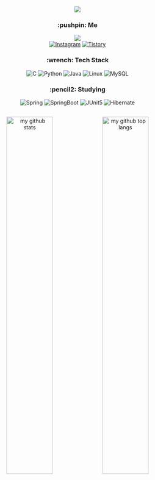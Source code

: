 <div align=center>
<img src="https://capsule-render.vercel.app/api?text=leeggmin&animation=twinkling&fontAlign=75&fontAlignY=29&type=slice&color=auto&height=250&section=header&fontSize=80&fontColor=FFFFFF"/>

<h3 align="center">:pushpin: Me</h3>
<a href="https://hits.seeyoufarm.com"><img src="https://hits.seeyoufarm.com/api/count/incr/badge.svg?url=https%3A%2F%2Fgithub.com%2Fleeggmin&count_bg=%23D8ACFF&title_bg=%23939393&icon=&icon_color=%23E7E7E7&title=hits&edge_flat=true"/></a><br>
<a href="https://www.instagram.com/vlolts/"><img alt="Instagram" src ="https://img.shields.io/badge/Instagram-E4405F.svg?&style=for-the-badge&logo=Instagram&logoColor=white"></a>
<a href="https://leeggmin.tistory.com/"><img alt="Tistory" src ="https://img.shields.io/badge/Tistory-FF5D01.svg?&style=for-the-badge&logoColor=white"></a>

<h3 align="center">:wrench: Tech Stack</h3>
<img alt="C" src ="https://img.shields.io/badge/C-A8B9CC.svg?&style=for-the-badge&logo=C&logoColor=white"/>
<img alt="Python" src ="https://img.shields.io/badge/Python-3766AB.svg?&style=for-the-badge&logo=Python&logoColor=white"/>
<img alt="Java" src ="https://img.shields.io/badge/Java-007396.svg?&style=for-the-badge&logo=Java&logoColor=white"/>
<img alt="Linux" src ="https://img.shields.io/badge/Linux-FCC624.svg?&style=for-the-badge&logo=Linux&logoColor=white"/>
<img alt="MySQL" src ="https://img.shields.io/badge/MySQL-4479A1.svg?&style=for-the-badge&logo=MySQL&logoColor=white"/>
  
<h3 align="center">:pencil2: Studying</h3>
<img alt="Spring" src ="https://img.shields.io/badge/Spring-6DB33F.svg?&style=for-the-badge&logo=Spring&logoColor=white"/>
<img alt="SpringBoot" src ="https://img.shields.io/badge/SpringBoot-6DB33F.svg?&style=for-the-badge&logo=SpringBoot&logoColor=white"/>
<img alt="JUnit5" src ="https://img.shields.io/badge/JUnit5-25A162.svg?&style=for-the-badge&logo=JUnit5&logoColor=white"/>
<img alt="Hibernate" src ="https://img.shields.io/badge/Hibernate-59666C.svg?&style=for-the-badge&logo=Hibernate&logoColor=white"/>

<h2></h2>
<img src="https://github-readme-stats.vercel.app/api?username=leeggmin&theme=onedark&show_icons=true&hide_border=true" alt="my github stats" width=49% />
<img src="https://github-readme-stats.vercel.app/api/top-langs/?username=leeggmin&theme=onedark&layout=compact&hide_border=true" alt="my github top langs" width=49% />
</div>
